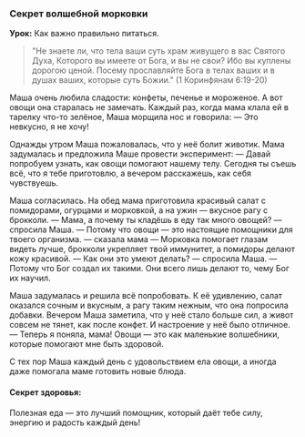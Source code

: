 ### Секрет волшебной морковки

**Урок:** Как важно правильно питаться.

> "Не знаете ли, что тела ваши суть храм живущего в вас Святого Духа, Которого вы имеете от Бога, и вы не свои? Ибо вы куплены дорогою ценой. Посему прославляйте Бога в телах ваших и в душах ваших, которые суть Божии." (1 Коринфянам 6:19-20)

Маша очень любила сладости: конфеты, печенье и мороженое. А вот овощи она старалась не замечать. Каждый раз, когда мама клала ей в тарелку что-то зелёное, Маша морщила нос и говорила:
— Это невкусно, я не хочу!

Однажды утром Маша пожаловалась, что у неё болит животик. Мама задумалась и предложила Маше провести эксперимент:
— Давай попробуем узнать, как овощи помогают нашему телу. Сегодня ты съешь всё, что я тебе приготовлю, а вечером расскажешь, как себя чувствуешь.

Маша согласилась. На обед мама приготовила красивый салат с помидорами, огурцами и морковкой, а на ужин — вкусное рагу с брокколи.
— Мама, а почему ты кладёшь в еду так много овощей? — спросила Маша.
— Потому что овощи — это настоящие помощники для твоего организма. — сказала мама — Морковка помогает глазам видеть лучше, брокколи укрепляет твой иммунитет, а помидоры делают кожу красивой.
— Как они это умеют делать? — спросила Маша.
— Потому что Бог создал их такими. Они всего лишь делают то, чему Бог их научил.

Маша задумалась и решила всё попробовать. К её удивлению, салат оказался сочным и вкусным, а рагу таким нежным, что она попросила добавки.
Вечером Маша заметила, что у неё стало больше сил, а живот совсем не тянет, как после конфет. И настроение у неё было отличное.
— Теперь я поняла, мама! Овощи — это как маленькие волшебники, которые помогают мне быть здоровой.

С тех пор Маша каждый день с удовольствием ела овощи, а иногда даже помогала маме готовить новые блюда.

#### Секрет здоровья:  
Полезная еда — это лучший помощник, который даёт тебе силу, энергию и радость каждый день!
